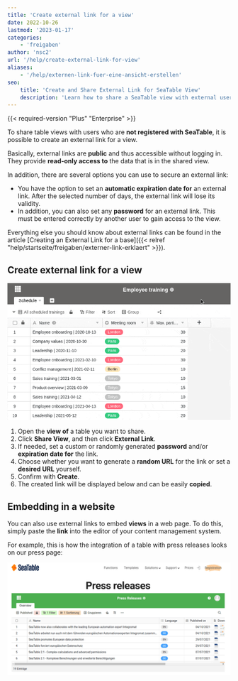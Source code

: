 ```yaml
---
title: 'Create external link for a view'
date: 2022-10-26
lastmod: '2023-01-17'
categories:
    - 'freigaben'
author: 'nsc2'
url: '/help/create-external-link-for-view'
aliases:
    - '/help/externen-link-fuer-eine-ansicht-erstellen'
seo:
    title: 'Create and Share External Link for SeaTable View'
    description: 'Learn how to share a SeaTable view with external users through a read-only link. Secure with password or expiration date. Complete step-by-step guide.'
---
```


{{< required-version "Plus" "Enterprise" >}}

To share table views with users who are **not registered with SeaTable**, it is possible to create an external link for a view.

Basically, external links are **public** and thus accessible without logging in. They provide **read-only access to** the data that is in the shared view.

In addition, there are several options you can use to secure an external link:

- You have the option to set an **automatic expiration date for** an external link. After the selected number of days, the external link will lose its validity.
- In addition, you can also set any **password** for an external link. This must be entered correctly by another user to gain access to the view.

Everything else you should know about external links can be found in the article [Creating an External Link for a base]({{< relref "help/startseite/freigaben/externer-link-erklaert" >}}).

## Create external link for a view

![Create external link for a view in SeaTable](images/create-an-external-link-for-a-view-2.gif)

1. Open the **view of** a table you want to share.
2. Click **Share View**, and then click **External Link**.
3. If needed, set a custom or randomly generated **password** and/or **expiration date for** the link.
4. Choose whether you want to generate a **random URL** for the link or set a **desired URL** yourself.
5. Confirm with **Create**.
6. The created link will be displayed below and can be easily **copied**.

## Embedding in a website

You can also use external links to embed **views** in a web page. To do this, simply paste the **link** into the editor of your content management system.

For example, this is how the integration of a table with press releases looks on our press page:

![Embedding external views into a website.](images/image-1666823263581.png)
